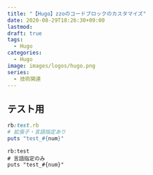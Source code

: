 ```yaml
---
title: "【Hugo】zzoのコードブロックのカスタマイズ"
date: 2020-08-29T18:26:30+09:00
lastmod:
draft: true
tags:
  - Hugo
categories:
  - Hugo
image: images/logos/hugo.png
series:
  - 技術関連
---
```


## テスト用

<!-- ```
何もなし
```

```rb
# 拡張子指定のみ（rb）
puts "test_#{num}"
``` -->

```rb:test.rb
rb:test.rb
# 拡張子・言語指定あり
puts "test_#{num}"
```

```rb:test
rb:test
# 言語指定のみ
puts "test_#{num}"
```

<!-- 
## デフォルトの表示

````md
```
2
2,5
3,4
```
````

![plaintext](/images/posts/2020/0829.png)

````md
```rb
print "hello = ",s[0]," , world = ",s[1],"\n"
```
````

![rubycode](/images/posts/2020/0829-2.png)

（´-`）.｡oO（Codeとかrbとかの表示はいらないよなあ）

````md
```ruby:test
print "hello = ",s[0]," , world = ",s[1],"\n"
```
````

![rubycode](/images/posts/2020/0829-3.png)

（´-`）.｡oO（拡張子を識別できなかったときの表示が格好悪いな……）

````md
```rb:test.rb
print "hello = ",s[0]," , world = ",s[1],"\n"
```

```test.rb
print "hello = ",s[0]," , world = ",s[1],"\n"
```
````

![rubycode](/images/posts/2020/0829-4.png)

`ruby:test`はうまく行かなかったが`ruby:test.rb`と`test.rb`は認識してくれるということは、末尾の拡張子で判別しているようです。

Qiita のように、必要なときだけヘッダーが表示されるようにしたかったので、試行錯誤してみました。

## ``` によって生成されるHTML

```html
<div data-lang="Code" class="language-code">
  <pre>
<code>
2
2,5
3,4
</code>
</pre>
  <span class="copy-to-clipboard" title="Copy to clipboard"></span>
</div>
```

```html
<div class="highlight">
  <div class="chroma">
    <table class="lntable">
      <tbody>
        <tr>
          /* ここから左側の行数表示 */
          <td class="lntd">
            <div data-lang="Code" class="language-code">
              <pre class="chroma"><code><span class="lnt">1
</span></code></pre>
              <span class="copy-to-clipboard" title="Copy to clipboard"></span>
            </div>
          </td>
          /* ここから右側のコード */
          <td class="lntd">
            <pre class="chroma"><code class="language-ruby" data-lang="ruby">
  <span class="nb">puts</span> <span class="s2">"hello = </span><span class="si">#{</span><span class="n">s</span><span class="o">[</span><span class="mi">0</span><span class="o">]</span><span class="si">}</span><span class="s2">, world = </span><span class="si">#{</span><span class="n">s</span><span class="o">[</span><span class="mi">1</span><span class="o">]</span><span class="si">}</span><span class="s2">"</span>
</code></pre>
            <span class="copy-to-clipboard" title="Copy to clipboard"></span>
          </td>
        </tr>
      </tbody>
    </table>
  </div>
</div>
```

## 参考リンク

- [HugoのコードブロックにQiitaのようなTitleをつける| AABrain](https://aakira.app/blog/2018/12/code-block-title/)
- [HUGOのマークダウンファイル内のコードブロックでQiitaのように言語名やファイル名を表示させる](https://note.gorogolog.xyz/posts/hugo-codeblock-tag/) -->
